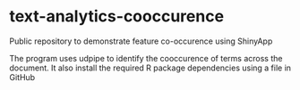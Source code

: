 # text-analytics-cooccurence
Public repository to demonstrate feature co-occurence using ShinyApp 

The program uses udpipe to identify the cooccurence of terms across the document. It also install the required R package dependencies using a file in GitHub
